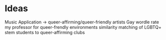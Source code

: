 # Ideas
Music Application -> queer-affirming/queer-friendly artists
Gay wordle
rate my professor for queer-frendly environments
similarity matching of LGBTQ+ stem students to queer-affirming clubs